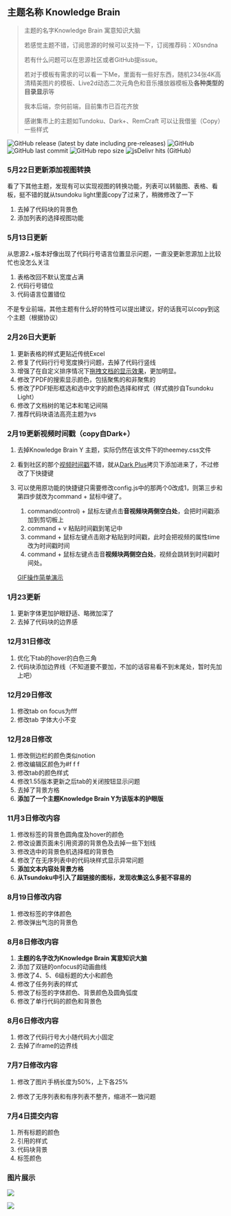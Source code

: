 ##  主题名称 Knowledge Brain

> 主题的名字Knowledge Brain 寓意知识大脑
>
> 若感觉主题不错，订阅思源的时候可以支持一下，订阅推荐码：X0sndna
>
> 若有什么问题可以在思源社区或者GitHub提issue。
>
> 若对于模板有需求的可以看一下Me，里面有一些好东西，随机234张4K高清精美图片的模板、Live2d动态二次元角色和音乐播放器模板及**各种类型的目录显示**等
>
> 我本后端，奈何前端，目前集市已百花齐放
>
> 感谢集市上的主题如Tundoku、Dark+、RemCraft 可以让我借鉴（Copy）一些样式

![GitHub release (latest by date including pre-releases)](https://img.shields.io/github/release/lanedu/Knowledge-Brain?include_prereleases)
![GitHub](https://img.shields.io/github/license/lanedu/Knowledge-Brain)
![GitHub last commit](https://img.shields.io/github/last-commit/lanedu/Knowledge-Brain)
![GitHub repo size](https://img.shields.io/github/repo-size/lanedu/Knowledge-Brain)
![jsDelivr hits (GitHub)](https://img.shields.io/jsdelivr/gh/hy/lanedu/Knowledge-Brain?label=hits)

### 5月22日更新添加视图转换

看了下其他主题，发现有可以实现视图的转换功能，列表可以转脑图、表格、看板，挺不错的就从tsundoku light里面copy了过来了，稍微修改了一下

1. 去掉了代码块的背景色
2. 添加列表的选择视图功能

### 5月13日更新

从思源2.+版本好像出现了代码行号语言位置显示问题，一直没更新思源加上比较忙也没怎么关注

1. 表格改回不默认宽度占满
2. 代码行号错位
3. 代码语言位置错位

不是专业前端，其他主题有什么好的特性可以提出建议，好的话我可以copy到这个主题（根据协议）

### 2月26日大更新

1. 更新表格的样式更贴近传统Excel
2. 修复了代码行行号宽度换行问题，去掉了代码行竖线
3. 增强了在自定义排序情况下[拖拽文档的显示效果](https://github.com/LaneDu/Knowledge-Brain/issues/2)，更加明显。
3. 修改了PDF的搜索显示颜色，包括聚焦的和非聚焦的
3. 修改了PDF矩形框选和选中文字的颜色选择和样式（样式摘抄自Tsundoku Light）
3. 修改了文档树的笔记本和笔记间隔
3. 推荐代码块语法高亮主题为vs

### 2月19更新视频时间戳（copy自Dark+）

1. 去掉Knowledge Brain Y 主题，实际仍然在该文件下的theemey.css文件

2. 看到社区的那个[视频时间戳](https://ld246.com/article/1645210285263)不错，就从[Dark Plus](https://github.com/Zuoqiu-Yingyi/siyuan-theme-dark-plus)拷贝下添加进来了，不过修改了下快捷键

3. 可以使用原功能的快捷键只需要修改config.js中的那两个0改成1，则第三步和第四步就改为command + 鼠标中键了。
   1. command(control) + 鼠标左键点击**音视频块两侧空白处**，会把时间戳添加到剪切板上
   2. command + v 粘贴时间戳到笔记中
   3. command + 鼠标左键点击刚才粘贴到时间戳，此时会把视频的属性time改为时间戳时间
   4. command + 鼠标左键点击音**视频块两侧空白处**，视频会跳转到时间戳时间处。
   
   [GIF操作简单演示](https://b3logfile.com/file/2022/02/2022.02.19.13.50-5d195148.gif)
### 1月23更新

1. 更新字体更加护眼舒适、略微加深了
2. 去掉了代码块的边界感

### 12月31日修改

1. 优化下tab的hover的白色三角
2. 代码块添加边界线（不知道要不要加，不加的话容易看不到末尾处，暂时先加上吧）

### 12月29日修改

1. 修改tab on focus为fff
2. 修改tab 字体大小不变

### 12月28日修改

1. 修改侧边栏的颜色类似notion
2. 修改编辑区颜色为#f f f
3. 修改tab的颜色样式
4. 修改1.55版本更新之后tab的关闭按钮显示问题
5. 去掉了背景方格
7. **添加了一个主题Knowledge Brain Y为该版本的护眼版**

### 11月3日修改内容

1. 修改标签的背景色圆角度及hover的颜色
2. 修改设置页面未引用资源的背景色及去掉一些下划线
3. 修改选中的背景色机选择框的背景色
4. 修改了在无序列表中的代码块样式显示异常问题
5. **添加文本内容处背景方格**
6. **从Tsundoku中引入了超链接的图标，发现收集这么多挺不容易的**

### 8月19日修改内容

1. 修改标签的字体颜色
2. 修改弹出气泡的背景色

### 8月8日修改内容

1. **主题的名字改为Knowledge Brain 寓意知识大脑**
2. 添加了双链的onfocus的动画曲线
3. 修改了4、5、6级标题的大小和颜色
4. 修改了任务列表的样式
5. 修改了标签的字体颜色、背景颜色及圆角弧度
6. 修改了单行代码的颜色和背景色

### 8月6日修改内容

1. 修改了代码行号大小随代码大小固定
2. 去掉了iframe的边界线

### 7月7日修改内容

1. 修改了图片手柄长度为50%，上下各25%

2. 修改了无序列表和有序列表不整齐，缩进不一致问题

### 7月4日提交内容

1. 所有标题的颜色
2. 引用的样式
3. 代码块背景
4. 标签颜色

### 图片展示

![](https://b3logfile.com/siyuan/1619927307428/assets/image-20220226213038-ja2t8i2.png?imageView2/2/interlace/1/format/jpg)

![](https://b3logfile.com/siyuan/1619927307428/assets/image-20220226212824-i2wrtke.png?imageView2/2/interlace/1/format/jpg)







